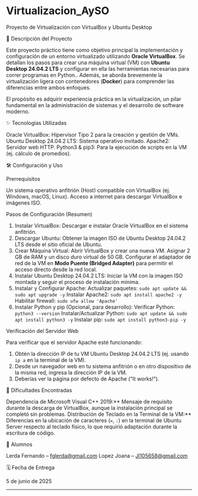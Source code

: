 # Virtualizacion_AySO
Proyecto de Virtualización con VirtualBox y Ubuntu Desktop

🚀 Descripción del Proyecto

Este proyecto práctico tiene como objetivo principal la implementación y configuración de un entorno virtualizado utilizando **Oracle VirtualBox**. Se detallan los pasos para crear una máquina virtual (VM) con **Ubuntu Desktop 24.04.2 LTS** y configurar en ella las herramientas necesarias para correr programas en Python.. Además, se aborda brevemente la virtualización ligera con contenedores (**Docker**) para comprender las diferencias entre ambos enfoques.

El propósito es adquirir experiencia práctica en la virtualización, un pilar fundamental en la administración de sistemas y el desarrollo de software moderno.

✨ Tecnologías Utilizadas

Oracle VirtualBox: Hipervisor Tipo 2 para la creación y gestión de VMs.
Ubuntu Desktop 24.04.2 LTS: Sistema operativo invitado.
Apache2: Servidor web HTTP.
Python3 & pip3: Para la ejecución de scripts en la VM (ej. cálculo de promedios).

🛠️ Configuración y Uso

Prerrequisitos

 Un sistema operativo anfitrión (Host) compatible con VirtualBox (ej. Windows, macOS, Linux).
 Acceso a internet para descargar VirtualBox e imágenes ISO.

 Pasos de Configuración (Resumen)

1.  Instalar VirtualBox: Descargar e instalar Oracle VirtualBox en el sistema anfitrión.
2.  Descargar Ubuntu: Obtener la imagen ISO de Ubuntu Desktop 24.04.2 LTS desde el sitio oficial de Ubuntu.
3.  Crear Máquina Virtual:
     Abrir VirtualBox y crear una nueva VM.
     Asignar 2 GB de RAM y un disco duro virtual de 50 GB.
     Configurar el adaptador de red de la VM en **Modo Puente (Bridged Adapter)** para permitir el acceso directo desde la red local.
4.  Instalar Ubuntu Desktop 24.04.2 LTS: Iniciar la VM con la imagen ISO montada y seguir el proceso de instalación mínima.
5.  Instalar y Configurar Apache:
     Actualizar paquetes: `sudo apt update && sudo apt upgrade -y`
     Instalar Apache2: `sudo apt install apache2 -y`
     Habilitar firewall: `sudo ufw allow 'Apache'`
6. Instalar Python y pip (Opcional, para desarrollo):
    Verificar Python: `python3 --version`
    Instalar/Actualizar Python: `sudo apt update && sudo apt install python3 -y`
Instalar pip: `sudo apt install python3-pip -y`

Verificación del Servidor Web

Para verificar que el servidor Apache esté funcionando:

1.  Obtén la dirección IP de tu VM Ubuntu Desktop 24.04.2 LTS (ej. usando `ip a` en la terminal de la VM).
2.  Desde un navegador web en tu sistema anfitrión o en otro dispositivo de la misma red, ingresa la dirección IP de la VM.
3.  Deberías ver la página por defecto de Apache ("It works!").

🚧 Dificultades Encontradas

Dependencia de Microsoft Visual C++ 2019:** Mensaje de requisito durante la descarga de VirtualBox, aunque la instalación principal se completó sin problemas.
Distribución de Teclado en la Terminal de la VM:** Diferencias en la ubicación de caracteres (`=`, `:`) en la terminal de Ubuntu Server respecto al teclado físico, lo que requirió adaptación durante la escritura de código.

👥 Alumnos

 Lerda Fernando – fglerda@gmail.com
 Lopez Joana – Jl105658@gmail.com

🗓️ Fecha de Entrega

5 de junio de 2025

---
